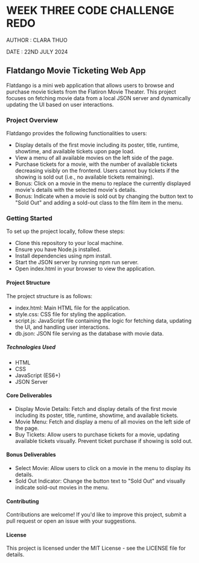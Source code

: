 # WEEK THREE CODE CHALLENGE REDO

AUTHOR : CLARA THUO

DATE : 22ND JULY 2024

## Flatdango Movie Ticketing Web App
Flatdango is a mini web application that allows users to browse and purchase movie tickets from the Flatiron Movie Theater. This project focuses on fetching movie data from a local JSON server and dynamically updating the UI based on user interactions.

### Project Overview
Flatdango provides the following functionalities to users:

 - Display details of the first movie including its poster, title, runtime, showtime, and available tickets upon page load.
- View a menu of all available movies on the left side of the page.
- Purchase tickets for a movie, with the number of available tickets decreasing visibly on the frontend. Users cannot buy tickets if the showing is sold out (i.e., no available tickets remaining).
- Bonus: Click on a movie in the menu to replace the currently displayed movie's details with the selected movie's details.
- Bonus: Indicate when a movie is sold out by changing the button text to "Sold Out" and adding a sold-out class to the film item in the menu.
### Getting Started
To set up the project locally, follow these steps:

- Clone this repository to your local machine.
- Ensure you have Node.js installed.
- Install dependencies using npm install.
- Start the JSON server by running npm run server.
- Open index.html in your browser to view the application.
#### Project Structure
The project structure is as follows:

- index.html: Main HTML file for the application.
- style.css: CSS file for styling the application.
- script.js: JavaScript file containing the logic for fetching data, updating the UI, and handling user interactions.
- db.json: JSON file serving as the database with movie data.
##### Technologies Used
- HTML
- CSS
- JavaScript (ES6+)
- JSON Server
#### Core Deliverables
- Display Movie Details: Fetch and display details of the first movie including its poster, title, runtime, showtime, and available tickets.
- Movie Menu: Fetch and display a menu of all movies on the left side of the page.
- Buy Tickets: Allow users to purchase tickets for a movie, updating available tickets visually. Prevent ticket purchase if showing is sold out.
#### Bonus Deliverables
- Select Movie: Allow users to click on a movie in the menu to display its details.
- Sold Out Indicator: Change the button text to "Sold Out" and visually indicate sold-out movies in the menu.
#### Contributing
Contributions are welcome! If you'd like to improve this project, submit a pull request or open an issue with your suggestions.

#### License
This project is licensed under the MIT License - see the LICENSE file for details.



